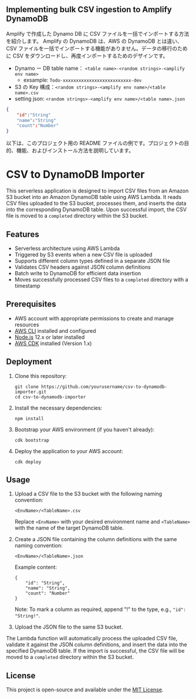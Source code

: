 ## Implementing bulk CSV ingestion to Amplify DynamoDB

Amplify で作成した Dynamo DB に CSV ファイルを一括でインポートする方法を紹介します。
Amplify の DynamoDB は、AWS の DynamoDB とは違い、CSV ファイルを一括でインポートする機能がありません。データの移行のために CSV をダウンロードし、再度インポートするためのデザインです。

- Dynamo ー DB table name： `<table name>-<random strings>-<amplify env name>`
  - exsample: `Todo-xxxxxxxxxxxxxxxxxxxxxxxxxx-dev`
- S3 の Key 構成：`<random strings>-<amplify env name>/<table name>.csv`
- setting json: `<random strings>-<amplify env name>/<table name>.json`

```json
{
    "id":"String"
    "name":"String"
    "count":"Number"
}
```

以下は、このプロジェクト用の README ファイルの例です。プロジェクトの目的、機能、およびインストール方法を説明しています。

# CSV to DynamoDB Importer

This serverless application is designed to import CSV files from an Amazon S3 bucket into an Amazon DynamoDB table using AWS Lambda. It reads CSV files uploaded to the S3 bucket, processes them, and inserts the data into the corresponding DynamoDB table. Upon successful import, the CSV file is moved to a `completed` directory within the S3 bucket.

## Features

- Serverless architecture using AWS Lambda
- Triggered by S3 events when a new CSV file is uploaded
- Supports different column types defined in a separate JSON file
- Validates CSV headers against JSON column definitions
- Batch write to DynamoDB for efficient data insertion
- Moves successfully processed CSV files to a `completed` directory with a timestamp

## Prerequisites

- AWS account with appropriate permissions to create and manage resources
- [AWS CLI](https://aws.amazon.com/cli/) installed and configured
- [Node.js](https://nodejs.org/) 12.x or later installed
- [AWS CDK](https://aws.amazon.com/cdk/) installed (Version 1.x)

## Deployment

1. Clone this repository:

   ```
   git clone https://github.com/yourusername/csv-to-dynamodb-importer.git
   cd csv-to-dynamodb-importer
   ```

2. Install the necessary dependencies:

   ```
   npm install
   ```

3. Bootstrap your AWS environment (if you haven't already):

   ```
   cdk bootstrap
   ```

4. Deploy the application to your AWS account:
   ```
   cdk deploy
   ```

## Usage

1. Upload a CSV file to the S3 bucket with the following naming convention:

   ```
   <EnvName>/<TableName>.csv
   ```

   Replace `<EnvName>` with your desired environment name and `<TableName>` with the name of the target DynamoDB table.

2. Create a JSON file containing the column definitions with the same naming convention:

   ```
   <EnvName>/<TableName>.json
   ```

   Example content:

   ```
   {
       "id": "String",
       "name": "String",
       "count": "Number"
   }
   ```

   Note: To mark a column as required, append "!" to the type, e.g., `"id": "String!"`.

3. Upload the JSON file to the same S3 bucket.

The Lambda function will automatically process the uploaded CSV file, validate it against the JSON column definitions, and insert the data into the specified DynamoDB table. If the import is successful, the CSV file will be moved to a `completed` directory within the S3 bucket.

## License

This project is open-source and available under the [MIT License](LICENSE).
